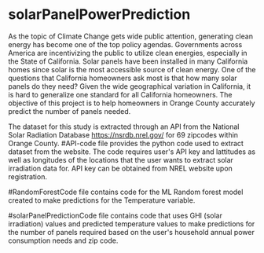 # solarPanelPowerPrediction

As the topic of Climate Change gets wide public attention, generating clean energy has become one of the top policy agendas. Governments across America are incentivizing the public to utilize clean energies, especially in the State of California. Solar panels have been installed in many California homes since solar is the most accessible source of clean energy.
One of the questions that California homeowners ask most is that how many solar panels do they need? Given the wide geographical variation in California, it is hard to generalize one standard for all California homeowners. 
The objective of this project is to help homeowners in Orange County accurately predict the number of panels needed.

The dataset for this study is extracted through an API from the National Solar Radiation Database https://nsrdb.nrel.gov/ for 69 zipcodes within Orange County. #API-code file provides the python code used to extract dataset from the website. The code requires user's API key and lattitudes as well as longitudes of the locations that the user wants to extract solar irradiation data for. API key can be obtained from NREL website upon registration. 

#RandomForestCode file contains code for the ML Random forest model created to make predictions for the Temperature variable.

#solarPanelPredictionCode file contains code that uses GHI (solar irradiation) values and predicted temperature values to make predictions for the number of panels required based on the user's household annual power consumption needs and zip code.
